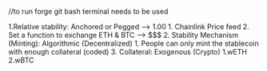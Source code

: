 //to run forge git bash terminal needs to be used

1.Relative stability: Anchored or Pegged --> 1.00 1. Chainlink Price feed 2. Set a function to exchange ETH & BTC --> $$$ 2. Stability Mechanism (Minting): Algorithmic (Decentralized) 1. People can only mint the stablecoin with enough collateral (coded) 3. Collateral: Exogenous (Crypto)
1.wETH
2.wBTC

